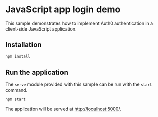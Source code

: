 # JavaScript app login demo 

This sample demonstrates how to implement Auth0 authentication in a client-side JavaScript application. 

## Installation

```bash
npm install
```

## Run the application

The `serve` module provided with this sample can be run with the `start` command.

```bash
npm start
```

The application will be served at [http://localhost:5000/](http://localhost:5000/).
